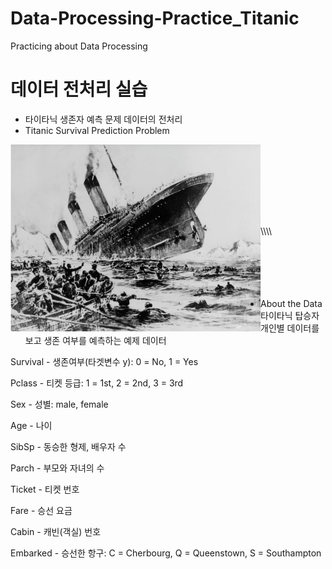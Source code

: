 # Data-Processing-Practice_Titanic
Practicing about Data Processing 
# 데이터 전처리 실습

- 타이타닉 생존자 예측 문제 데이터의 전처리
- Titanic Survival Prediction Problem

<img src="https://raw.githubusercontent.com/data-labs/image/main/%E1%84%89%E1%85%B3%E1%84%8F%E1%85%B3%E1%84%85%E1%85%B5%E1%86%AB%E1%84%89%E1%85%A3%E1%86%BA%202021-01-07%20%E1%84%8B%E1%85%A9%E1%84%92%E1%85%AE%2010.36.15.png?raw=1" width=400 align='left'><br/>

<br/>
<br/>
<br/>
<br/>
<br/>
  
 \\\\\\\\
 <br/>
 <br/>
 <br/>
 <br/>
 <br/>
 <br/>
- About the Data
타이타닉 탑승자 개인별 데이터를 보고 생존 여부를 예측하는 예제 데이터

Survival - 생존여부(타겟변수 y): 0 = No, 1 = Yes

Pclass - 티켓 등급: 1 = 1st, 2 = 2nd, 3 = 3rd

Sex - 성별: male, female

Age - 나이

SibSp - 동승한 형제, 배우자 수

Parch - 부모와 자녀의 수

Ticket - 티켓 번호

Fare - 승선 요금

Cabin - 캐빈(객실) 번호

Embarked - 승선한 항구: C = Cherbourg, Q = Queenstown, S = Southampton

